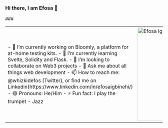 ### Hi there, I am Efosa 👋
###<table>
  <tr>
    <td valigh="center">
      - 🔭 I’m currently working on Bloomly, a platform for at-home testing kits.
      - 🌱 I’m currently learning Svelte, Solidity and Flask.
      - 👯 I’m looking to collaborate on Web3 projects
      - 💬 Ask me about all things web development
      - 📫 How to reach me: @whizkidefos (Twitter), or find me on Linkedin(https://www.linkedin.com/in/efosaigbinehi/)
      - 😄 Pronouns: He/Him
      - ⚡ Fun fact: I play the trumpet - Jazz
    </td>
    <td>
      <a href="https://app.daily.dev/whizkidefos"><img src="https://api.daily.dev/devcards/f020652d48494895b0c39def2320dd72.png?r=ckx" width="300" alt="Efosa Igbinehi's Dev Card"/></a>
    </td>
    
  </tr>

  </table>
